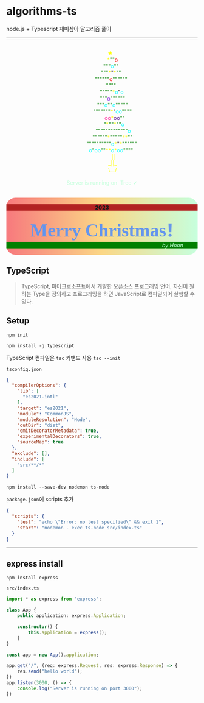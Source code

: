 # algorithms-ts
node.js + Typescript 재미삼아 알고리즘 풀이


----

<div align="center">
<p style="white-space: pre-wrap; text-align: center;">
           <span style="color: yellow;">★</span>
              <span style="color: yellow">*</span><span style="color: green">""</span><span style="color: red">o</span>
            <span style="color: green;">"""<span style="color: aqua">o</span></span><span style="color: green;">""</span>
            <span style="color: green;">"""</span><span style="color: yellow">*</span>"<span style="color: yellow">*</span><span style="color: green;">""</span>
            <span style="color: green;">""""""</span><span style="color: red">o</span><span style="color: green;">""""""</span>
            <span style="color: green;">""""</span>
             <span style="color: green;">"""""</span><span style="color: yellow">*</span><span style="color: aqua">o</span>"<span style="color: aqua">o</span>
<span style="color: green;">              """<span style="color: blueviolet">o</span>""""""</span>
<span style="color: green;">              """<span style="color: aqua">o</span>""<span style="color: aqua">o</span>"""""</span>
              <span style="color: green;">"""""""</span><span style="color: yellow">*</span>"<span style="color: aqua">oo</span><span style="color: green;">""""</span>
                 <span style="color: deeppink">oo</span><span style="color: yellow">*</span><span style="color: indigo">oo</span><span style="color: green">""</span>
                <span style="color: green;">"</span><span style="color: yellow">*</span><span style="color: green;">""</span><span style="color: yellow">*</span><span style="color: green">""</span><span style="color: aqua">o</span>
               <span style="color: green;">"""""""""""""</span><span style="color: aqua">o</span>
              <span style="color: green;">""""""</span><span style="color: yellow">*</span><span style="color: green;">"""""</span><span style="color: yellow">**</span><span style="color: green">""</span>
             <span style="color: green;">""""""""""</span><span style="color: aqua">o</span><span style="color: yellow">*</span>"<span style="color: yellow">*</span><span style="color: green;">""""""</span>
            <span style="color: aqua">o</span><span style="color:green;">"</span><span style="color: aqua">oo</span><span style="color: green;">""</span><span style="color: yellow">**</span><span style="color: aqua">o</span><span style="color: yellow">*</span><span style="color: aqua">oo</span><span style="color: green;">""""</span>
<span style="color: yellow;">               ||</span>
<span style="color: yellow;">              _||_</span>
<span style="color: yellow;">              \__/</span>
<span style="
color: #C6FFDD;  /* fallback for old browsers */
">
Server is running on  Tree ✔
</span>
</p>

<div style=" border-radius: 24px;
background: #C6FFDD;  /* fallback for old browsers */
background: -webkit-linear-gradient(to right, #f7797d, #FBD786, #C6FFDD);  /* Chrome 10-25, Safari 5.1-6 */
background: linear-gradient(to right, #f7797d, #FBD786, #C6FFDD); /* W3C, IE 10+/ Edge, Firefox 16+, Chrome 26+, Opera 12+, Safari 7+ */
">
<div style="white-space: pre-wrap; text-align: center;">
<div style="background-color: firebrick; font-weight: 800">2023</div>
<span style="font-weight: 800;
font-size: 48px; font-family: 'Noto Sans Oriya'; color: cornflowerblue">Merry Christmas!</span>
<div style="background-color: green;
text-align: right; padding-right: 38px; font-style: oblique; color: #C6FFDD;">by Hoon</div>
</div>
</div>
</div>



## TypeScript

> TypeScript, 마이크로소프트에서 개발한 오픈소스 프로그래밍 언어, 자신이 원하는 Type을 정의하고 프로그래밍을 하면 JavaScript로 컴파일되어 실행할 수 있다.

## Setup

`npm init`

`npm install -g typescript`

TypeScript 컴파일은 `tsc` 커맨드 사용
`tsc --init`

`tsconfig.json`

```json
{
  "compilerOptions": {
    "lib": [
      "es2021.intl"
    ],
    "target": "es2021",
    "module": "CommonJS",
    "moduleResolution": "Node",
    "outDir": "dist",
    "emitDecoratorMetadata": true,
    "experimentalDecorators": true,
    "sourceMap": true
  },
  "exclude": [],
  "include": [
    "src/**/*"
  ]
}
```

```shell
npm install --save-dev nodemon ts-node
```

`package.json`에 scripts 추가
```json
{
  "scripts": {
    "test": "echo \"Error: no test specified\" && exit 1",
    "start": "nodemon - exec ts-node src/index.ts"
  }
}

```

---

## express install

```shell
npm install express
```

`src/index.ts`

```typescript
import * as express from 'express';

class App {
    public application: express.Application;

    constructor() {
        this.application = express();
    }
}

const app = new App().application;

app.get("/", (req: express.Request, res: express.Response) => {
    res.send("hello world");
})
app.listen(3000, () => {
    console.log("Server is running on port 3000");
})
```
